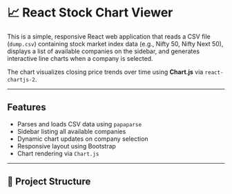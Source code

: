 # 📈 React Stock Chart Viewer

This is a simple, responsive React web application that reads a CSV file (`dump.csv`) containing stock market index data (e.g., Nifty 50, Nifty Next 50), displays a list of available companies on the sidebar, and generates interactive line charts when a company is selected.

The chart visualizes closing price trends over time using **Chart.js** via `react-chartjs-2`.

---

##  Features

-  Parses and loads CSV data using `papaparse`
-  Sidebar listing all available companies
-  Dynamic chart updates on company selection
-  Responsive layout using Bootstrap
-  Chart rendering via `Chart.js`

---

## 📁 Project Structure

